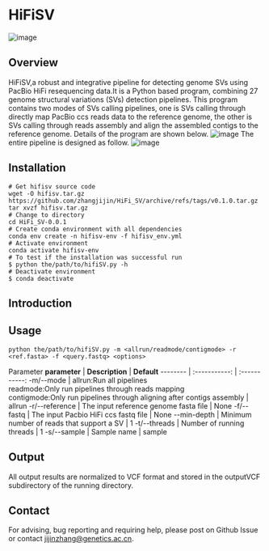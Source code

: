 # HiFiSV
![image](https://github.com/zhangjijin/HiFi_SV/blob/main/LOGO.png)
## Overview
HiFiSV,a robust and integrative pipeline for detecting genome SVs using PacBio HiFi resequencing data.It is a Python based program, combining 27 genome structural variations (SVs) detection pipelines. 
This program contains two modes of SVs calling pipelines, one is SVs calling through directly map PacBio ccs reads data to the reference genome, the other is SVs calling through reads assembly and align the assembled contigs to the reference genome. 
Details of the program are shown below.
![image](https://github.com/zhangjijin/HiFi_SV/blob/main/overview.png)
The entire pipeline is designed as follow.
![image](https://github.com/zhangjijin/HiFi_SV/blob/main/HiFi-SV.png)

## Installation

```
# Get hifisv source code
wget -O hifisv.tar.gz https://github.com/zhangjijin/HiFi_SV/archive/refs/tags/v0.1.0.tar.gz
tar xvzf hifisv.tar.gz
# Change to directory
cd HiFi_SV-0.0.1
# Create conda environment with all dependencies
conda env create -n hifisv-env -f hifisv_env.yml
# Activate environment
conda activate hifisv-env
# To test if the installation was successful run
$ python the/path/to/hifiSV.py -h
# Deactivate environment
$ conda deactivate
```
## Introduction

## Usage
```
python the/path/to/hifiSV.py -m <allrun/readmode/contigmode> -r <ref.fasta> -f <query.fastq> <options>
```
Parameter
**parameter** | **Description** | **Default**
 -------- | :-----------:  | :-----------: 
 -m/--mode | allrun:Run all pipelines<br>readmode:Only run pipelines through reads mapping<br>contigmode:Only run pipelines through aligning after contigs assembly | allrun
 -r/--reference | The input reference genome fasta file | None
 -f/--fastq | The input Pacbio HiFi ccs fastq file | None
 --min-depth | Minimum number of reads that support a SV | 1
 -t/--threads | Number of running threads | 1
  -s/--sample | Sample name | sample

## Output
All output results are normalized to VCF format and stored in the outputVCF subdirectory of the running directory.
## Contact
For advising, bug reporting and requiring help, please post on Github Issue or contact jijinzhang@genetics.ac.cn.
